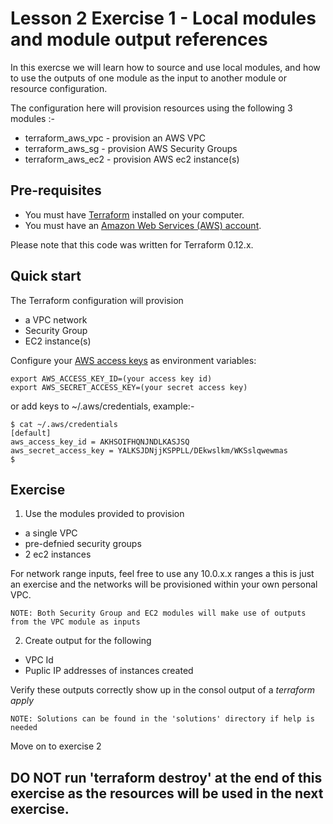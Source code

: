 # Lesson 2 Exercise 1 - Local modules and module output references

In this exercse we will learn how to source and use local modules, and how to use the outputs of one module as the input to another module or resource configuration.

The configuration here will provision resources using the following 3 modules :-

* terraform_aws_vpc - provision an AWS VPC
* terraform_aws_sg  - provision AWS Security Groups
* terraform_aws_ec2 - provision AWS ec2 instance(s)

## Pre-requisites

* You must have [Terraform](https://www.terraform.io/) installed on your computer. 
* You must have an [Amazon Web Services (AWS) account](http://aws.amazon.com/).

Please note that this code was written for Terraform 0.12.x.

## Quick start

The Terraform configuration will provision 

* a VPC network
* Security Group
* EC2 instance(s)

Configure your [AWS access 
keys](http://docs.aws.amazon.com/general/latest/gr/aws-sec-cred-types.html#access-keys-and-secret-access-keys) as 
environment variables:

```
export AWS_ACCESS_KEY_ID=(your access key id)
export AWS_SECRET_ACCESS_KEY=(your secret access key)
```

or add keys to ~/.aws/credentials, example:-

```
$ cat ~/.aws/credentials
[default]
aws_access_key_id = AKHSOIFHQNJNDLKASJSQ
aws_secret_access_key = YALKSJDNjjKSPPLL/DEkwslkm/WKSslqwewmas
$
```

## Exercise

1. Use the modules provided to provision 

- a single VPC
- pre-defnied security groups
- 2 ec2 instances

For network range inputs, feel free to use any 10.0.x.x ranges a this is just an exercise and the networks will be provisioned within your own personal VPC.

```
NOTE: Both Security Group and EC2 modules will make use of outputs from the VPC module as inputs
```

2. Create output for the following

* VPC Id
* Puplic IP addresses of instances created

Verify these outputs correctly show up in the consol output of a _terraform apply_ 

```
NOTE: Solutions can be found in the 'solutions' directory if help is needed
```

Move on to exercise 2

## DO NOT run 'terraform destroy' at the end of this exercise as the resources will be used in the next exercise.